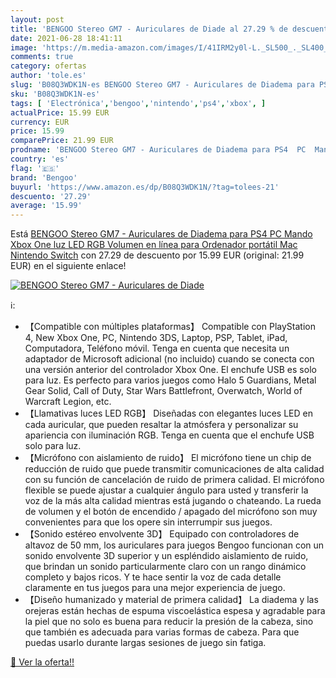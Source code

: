 ```yaml
---
layout: post
title: 'BENGOO Stereo GM7 - Auriculares de Diade al 27.29 % de descuento'
date: 2021-06-28 18:41:11
image: 'https://m.media-amazon.com/images/I/41IRM2y0l-L._SL500_._SL400_.jpg'
comments: true
category: ofertas
author: 'tole.es'
slug: 'B08Q3WDK1N-es BENGOO Stereo GM7 - Auriculares de Diadema para PS4 PC...'
sku: 'B08Q3WDK1N-es'
tags: [ 'Electrónica','bengoo','nintendo','ps4','xbox', ]
actualPrice: 15.99 EUR
currency: EUR
price: 15.99
comparePrice: 21.99 EUR
prodname: 'BENGOO Stereo GM7 - Auriculares de Diadema para PS4  PC  Mando Xbox One  luz LED RGB  Volumen en línea para Ordenador portátil  Mac  Nintendo Switch'
country: 'es'
flag: '🇪🇸'
brand: 'Bengoo'
buyurl: 'https://www.amazon.es/dp/B08Q3WDK1N/?tag=tolees-21'
descuento: '27.29'
average: '15.99'
---
```


Está [BENGOO Stereo GM7 - Auriculares de Diadema para PS4  PC  Mando Xbox One  luz LED RGB  Volumen en línea para Ordenador portátil  Mac  Nintendo Switch](https://www.amazon.es/dp/B08Q3WDK1N/?tag=tolees-21) con 27.29 de descuento por 15.99 EUR (original: 21.99 EUR) en el siguiente enlace!

[![BENGOO Stereo GM7 - Auriculares de Diade](https://m.media-amazon.com/images/I/41IRM2y0l-L._SL500_._SL400_.jpg)](https://www.amazon.es/dp/B08Q3WDK1N/?tag=tolees-21)

ℹ️:

- 【Compatible con múltiples plataformas】 Compatible con PlayStation 4, New Xbox One, PC, Nintendo 3DS, Laptop, PSP, Tablet, iPad, Computadora, Teléfono móvil. Tenga en cuenta que necesita un adaptador de Microsoft adicional (no incluido) cuando se conecta con una versión anterior del controlador Xbox One. El enchufe USB es solo para luz. Es perfecto para varios juegos como Halo 5 Guardians, Metal Gear Solid, Call of Duty, Star Wars Battlefront, Overwatch, World of Warcraft Legion, etc.
- 【Llamativas luces LED RGB】 Diseñadas con elegantes luces LED en cada auricular, que pueden resaltar la atmósfera y personalizar su apariencia con iluminación RGB. Tenga en cuenta que el enchufe USB solo para luz.
- 【Micrófono con aislamiento de ruido】 El micrófono tiene un chip de reducción de ruido que puede transmitir comunicaciones de alta calidad con su función de cancelación de ruido de primera calidad. El micrófono flexible se puede ajustar a cualquier ángulo para usted y transferir la voz de la más alta calidad mientras está jugando o chateando. La rueda de volumen y el botón de encendido / apagado del micrófono son muy convenientes para que los opere sin interrumpir sus juegos.
- 【Sonido estéreo envolvente 3D】 Equipado con controladores de altavoz de 50 mm, los auriculares para juegos Bengoo funcionan con un sonido envolvente 3D superior y un espléndido aislamiento de ruido, que brindan un sonido particularmente claro con un rango dinámico completo y bajos ricos. Y te hace sentir la voz de cada detalle claramente en tus juegos para una mejor experiencia de juego.
- 【Diseño humanizado y material de primera calidad】 La diadema y las orejeras están hechas de espuma viscoelástica espesa y agradable para la piel que no solo es buena para reducir la presión de la cabeza, sino que también es adecuada para varias formas de cabeza. Para que puedas usarlo durante largas sesiones de juego sin fatiga.

[🛒 Ver la oferta!!](https://www.amazon.es/dp/B08Q3WDK1N/?tag=tolees-21)
